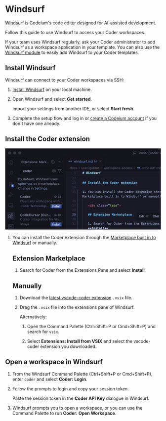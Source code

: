 # Windsurf

[Windsurf](https://codeium.com/windsurf) is Codeium's code editor designed for AI-assisted
development.

Follow this guide to use Windsurf to access your Coder workspaces.

If your team uses Windsurf regularly, ask your Coder administrator to add Windsurf as a workspace application in your template. You can also use the [Windsurf module](https://registry.coder.com/modules/coder/windsurf) to easily add Windsurf to your Coder templates.

## Install Windsurf

Windsurf can connect to your Coder workspaces via SSH:

1. [Install Windsurf](https://docs.codeium.com/windsurf/getting-started) on your local machine.

1. Open Windsurf and select **Get started**.

   Import your settings from another IDE, or select **Start fresh**.

1. Complete the setup flow and log in or [create a Codeium account](https://codeium.com/windsurf/signup)
   if you don't have one already.

## Install the Coder extension

![Coder extension in Windsurf](../../images/user-guides/ides/windsurf-coder-extension.png)

1. You can install the Coder extension through the [Marketplace built in to Windsurf](https://marketplace.visualstudio.com/items?itemName=coder.coder-remote) or manually.

   <div class="tabs">

   ## Extension Marketplace

   1. Search for Coder from the Extensions Pane and select **Install**.

   ## Manually

   1. Download the [latest vscode-coder extension](https://github.com/coder/vscode-coder/releases/latest) `.vsix` file.

   1. Drag the `.vsix` file into the extensions pane of Windsurf.

      Alternatively:

      1. Open the Command Palette
   (<kdb>Ctrl</kdb>+<kdb>Shift</kdb>+<kdb>P</kdb> or <kdb>Cmd</kdb>+<kdb>Shift</kdb>+<kdb>P</kdb>)
   and search for `vsix`.

      1. Select **Extensions: Install from VSIX** and select the vscode-coder extension you downloaded.

   </div>

## Open a workspace in Windsurf

1. From the Windsurf Command Palette
(<kdb>Ctrl</kdb>+<kdb>Shift</kdb>+<kdb>P</kdb> or <kdb>Cmd</kdb>+<kdb>Shift</kdb>+<kdb>P</kdb>),
enter `coder` and select **Coder: Login**.

1. Follow the prompts to login and copy your session token.

   Paste the session token in the **Coder API Key** dialogue in Windsurf.

1. Windsurf prompts you to open a workspace, or you can use the Command Palette to run **Coder: Open Workspace**.
